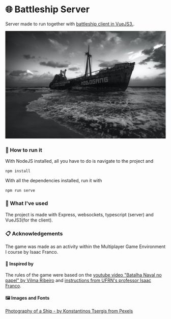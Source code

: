 # 🌐 Battleship Server



Server made to run together with [battleship client in VueJS3.](https://github.com/Arnaldoeloi/battleship-client).


![alt_text](https://raw.githubusercontent.com/Arnaldoeloi/battleship-server/main/app_preview.jpg?raw=true)



### 🚢 How to run it
With NodeJS installed, all you have to do is navigate to the project and 
```
npm install
```
With all the dependencies installed, run it with
```
npm run serve
```

### 🚀 What I've used 

The project is made with Express, websockets, typescript (server) and VueJS3(for the client).


### 📋 Acknowledgements

The game was made as an activity within the Multiplayer Game Environment I course by Isaac Franco.

#### 📜 Inspired by

The rules of the game were based on the [youtube video "Batalha Naval no papel" by Vilma Ribeiro](https://www.youtube.com/watch?v=dp8vxN31kIw) and [instructions from UFRN's professor Isaac Franco](https://docs.google.com/document/d/1-8ODvN-z88MK0zKuGpHf-hSI7mzxqXZ2SCThQ1v0sOI/edit).

#### 🖼️ Images and Fonts

[Photography of a Ship - by Konstantinos Tsergis from Pexels](https://www.pexels.com/pt-br/foto/preto-e-branco-p-b-mar-beira-mar-4203587/)

